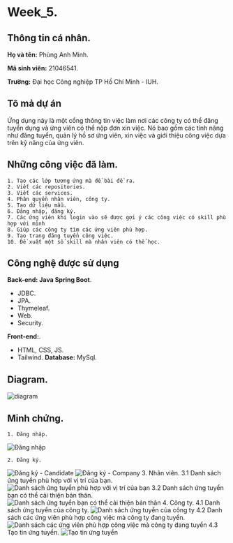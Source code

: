 
# Week_5.

## Thông tin cá nhân.


**Họ và tên:** Phùng Anh Minh.

**Mã sinh viên:** 21046541.

**Trường:**  Đại học Công nghiệp TP Hồ Chí Minh - IUH.
## Tô mả dự án
Ứng dụng này là một cổng thông tin việc làm nơi các công ty có thể đăng tuyển dụng và ứng viên có thể nộp đơn xin việc. Nó bao gồm các tính năng như đăng tuyển, quản lý hồ sơ ứng viên, xin việc và giới thiệu công việc dựa trên kỹ năng của ứng viên.
## Những công việc đã làm.
    1. Tạo các lớp tương ứng mà đề bài đề ra.
    2. Viết các repositories.
    3. Viết các services.
    4. Phân quyền nhân viên, công ty.
    5. Tạo dữ liệu mẫu.
    6. Đăng nhập, đăng ký.
    7. Các ứng viên khi login vào sẽ được gợi ý các công việc có skill phù hợp với mình
    8. Giúp các công ty tìm các ứng viên phù hợp.
    9. Tạo trang đăng tuyển công việc.
    10. Đề xuất một số skill mà nhân viên có thể học.
## Công nghệ được sử dụng

**Back-end: Java Spring Boot**.
-	JDBC.
-	JPA.
-	Thymeleaf.
-	Web.
-	Security.

**Front-end:**.
- HTML, CSS, JS.
- Tailwind.
**Database:** MySql.

## Diagram.

![diagram](https://raw.githubusercontent.com/What-I-learn-in-school/week_5_WWW/refs/heads/main/Diagram.png)
## Minh chứng.

    1. Đăng nhập.
![Đăng nhập](https://raw.githubusercontent.com/What-I-learn-in-school/week_5_WWW/refs/heads/main/Login.png)

    2. Đăng ký.
![Đăng ký - Candidate](https://raw.githubusercontent.com/What-I-learn-in-school/week_5_WWW/refs/heads/main/Register-Candidate.png)
![Đăng ký - Company](https://raw.githubusercontent.com/What-I-learn-in-school/week_5_WWW/refs/heads/main/Register-Company.png)
    3. Nhân viên.
    3.1 Danh sách ứng tuyển phù hợp với vị trí của bạn.
![Danh sách ứng tuyển phù hợp với vị trí của bạn](https://raw.githubusercontent.com/What-I-learn-in-school/week_5_WWW/refs/heads/main/Candidate1.png)
    3.2 Danh sách ứng tuyển bạn có thể cải thiện bản thân. 
![Danh sách ứng tuyển bạn có thể cải thiện bản thân](https://raw.githubusercontent.com/What-I-learn-in-school/week_5_WWW/refs/heads/main/Candidate2.png)
    4. Công ty.
    4.1 Danh sách ứng tuyển của công ty.
![Danh sách ứng tuyển của công ty](https://raw.githubusercontent.com/What-I-learn-in-school/week_5_WWW/refs/heads/main/Company.png)
    4.2 Danh sách các ứng viên phù hợp công việc mà công ty đang tuyển.
![Danh sách các ứng viên phù hợp công việc mà công ty đang tuyển](https://raw.githubusercontent.com/What-I-learn-in-school/week_5_WWW/refs/heads/main/Company2.png)
    4.3 Tạo tin ứng tuyển.
![Tạo tin ứng tuyển](https://raw.githubusercontent.com/What-I-learn-in-school/week_5_WWW/refs/heads/main/CompanyCreate.png)
